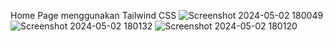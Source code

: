 Home Page menggunakan Tailwind CSS
![Screenshot 2024-05-02 180049](https://github.com/jaoharil/shop/assets/108503847/c466daf8-9a10-4597-8375-9db721220b13)
![Screenshot 2024-05-02 180132](https://github.com/jaoharil/shop/assets/108503847/15e65fec-4daa-4f41-87be-2ec033ef2cfb)
![Screenshot 2024-05-02 180120](https://github.com/jaoharil/shop/assets/108503847/8585beea-6434-4692-b5e1-6cb8e2c4599a)
